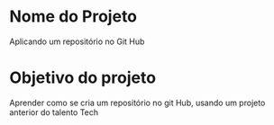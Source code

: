 # Nome do Projeto

Aplicando um repositório no Git Hub

# Objetivo do projeto

Aprender como se cria um repositório no git Hub, usando um projeto anterior do talento Tech